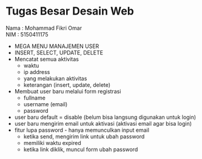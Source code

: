 # Tugas Besar Desain Web
Nama : Mohammad Fikri Omar <br>
NIM  : 5150411175 <br>

- MEGA MENU MANAJEMEN USER
- INSERT, SELECT, UPDATE, DELETE
- Mencatat semua aktivitas
	- waktu
	- ip address
	- yang melakukan aktivitas
	- keterangan (insert, update, delete)
- Membuat user baru melalui form registrasi
	- fullname
	- username (email)
	- password
- user baru default = disable (belum bisa langsung digunakan untuk login)
- user baru mengirim email untuk aktivasi (aktivasi email agar bisa login)
- fitur lupa password - hanya memunculkan input email
	- ketika send, mengirim link untuk ubah password
	- memiliki waktu expired
	- ketika link diklik, muncul form ubah password